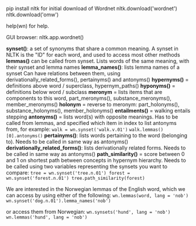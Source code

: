 pip install nltk
for initial download of Wordnet
nltk.download('wordnet')
nltk.download('omw')

help(wn) for help.

GUI browser:
nltk.app.wordnet()

**synset()**: a set of synonyms that share a common meaning. A synset in NLTK is the "ID" for each word, and used to
access most other methods
**lemmas()** can be called from synset. Lists words of the same meaning, with their synset and lemma names
**lemma_names()**: lists lemma names of a synset
Can have relations between them, using derivationally_related_forms(), pertainyms() and antonyms()
**hypernyms()** = definitions above word / superclass, hypernym_paths()
**hyponyms()** = definitions below word / subclass
**meronym** = lists items that are components to this word, part_meronyms(), substance_meronyms(), member_meronyms()
**holonym** = reverse to meronym: part_holonyms(), substance_holonyms(), member_holonyms()
**entailments()** = walking entails stepping
**antonyms()** = lists word(s) with opposite meanings. Has to be called from lemmas, and specified which item in index
to list antonyms from, for example:
`walk = wn.synset('walk.v.01')`
`walk.lemmas()[0].antonyms()`
**pertainyms()**: lists words pertaining to the word (belonging to). Needs to be called in same way as antonyms()
**derivationally_related_forms()**: lists derivationally related forms. Needs to be called in same way as antonyms()
**path_similarity()** = score between 0 and 1 on shortest path between concepts in hypernym hierarchy. Needs to be called
using two variables representing the synsets you want to compare:
`tree = wn.synset('tree.n.01')
forest = wn.synset('forest.n.01')
tree.path_similarity(forest)`


We are interested in the Norwegian lemmas of the English word, which we can access by using either of the following:
`wn.lemmas(word, lang = 'nob')
wn.synset('dog.n.01').lemma_names('nob')`

or access them from Norwegian:
`wn.synsets('hund', lang = 'nob')
wn.lemmas('hund', lang = 'nob')`


